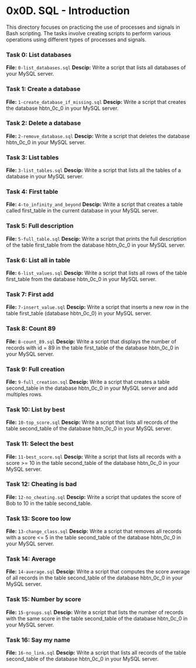 # 0x0D. SQL - Introduction
This directory focuses on practicing the use of processes and signals in Bash scripting. The tasks involve creating scripts to perform various operations using different types of processes and signals.

### Task 0: List databases
**File:** `0-list_databases.sql`
**Descip:** Write a script that lists all databases of your MySQL server.

### Task 1: Create a database
**File:** `1-create_database_if_missing.sql`
**Descip:** Write a script that creates the database hbtn_0c_0 in your MySQL server.

### Task 2: Delete a database
**File:** `2-remove_database.sql`
**Descip:** Write a script that deletes the database hbtn_0c_0 in your MySQL server.

### Task 3: List tables
**File:** `3-list_tables.sql`
**Descip:** Write a script that lists all the tables of a database in your MySQL server.

### Task 4: First table
**File:** `4-to_infinity_and_beyond`
**Descip:** Write a script that creates a table called first_table in the current database in your MySQL server.

### Task 5: Full description
**File:** `5-full_table.sql`
**Descip:** Write a script that prints the full description of the table first_table from the database hbtn_0c_0 in your MySQL server.

### Task 6: List all in table
**File:** `6-list_values.sql`
**Descip:** Write a script that lists all rows of the table first_table from the database hbtn_0c_0 in your MySQL server.

### Task 7: First add
**File:** `7-insert_value.sql`
**Descip:** Write a script that inserts a new row in the table first_table (database hbtn_0c_0) in your MySQL server.

### Task 8: Count 89
**File:** `8-count_89.sql`
**Descip:** Write a script that displays the number of records with id = 89 in the table first_table of the database hbtn_0c_0 in your MySQL server.

### Task 9: Full creation
**File:** `9-full_creation.sql`
**Descip:** Write a script that creates a table second_table in the database hbtn_0c_0 in your MySQL server and add multiples rows.

### Task 10: List by best
**File:** `10-top_score.sql`
**Descip:** Write a script that lists all records of the table second_table of the database hbtn_0c_0 in your MySQL server.

### Task 11: Select the best
**File:** `11-best_score.sql`
**Descip:** Write a script that lists all records with a score >= 10 in the table second_table of the database hbtn_0c_0 in your MySQL server.

### Task 12: Cheating is bad
**File:** `12-no_cheating.sql`
**Descip:** Write a script that updates the score of Bob to 10 in the table second_table.

### Task 13: Score too low
**File:** `13-change_class.sql`
**Descip:** Write a script that removes all records with a score <= 5 in the table second_table of the database hbtn_0c_0 in your MySQL server.

### Task 14: Average
**File:** `14-average.sql`
**Descip:** Write a script that computes the score average of all records in the table second_table of the database hbtn_0c_0 in your MySQL server.

### Task 15: Number by score
**File:** `15-groups.sql`
**Descip:** Write a script that lists the number of records with the same score in the table second_table of the database hbtn_0c_0 in your MySQL server.

### Task 16: Say my name
**File:** `16-no_link.sql`
**Descip:** Write a script that lists all records of the table second_table of the database hbtn_0c_0 in your MySQL server.